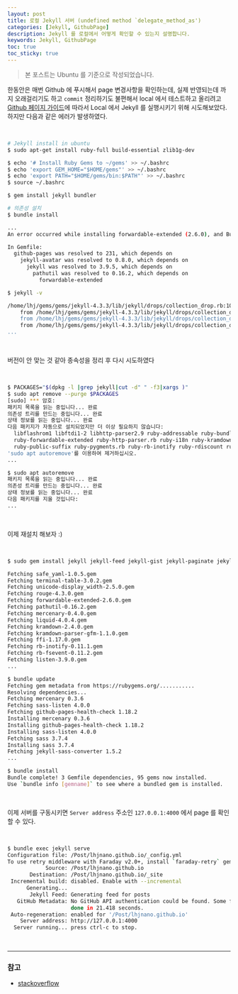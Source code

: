 ```yaml
---
layout: post
title: 로컬 Jekyll 서버 (undefined method `delegate_method_as')
categories: [Jekyll, GithubPage]
description: Jekyll 를 로컬에서 어떻게 확인할 수 있는지 설명합니다.
keywords: Jekyll, GithubPage
toc: true
toc_sticky: true
---
```


> 본 포스트는 Ubuntu 를 기준으로 작성되었습니다.

한동안은 매번 Github 에 푸시해서 page 변경사항을 확인하는데, 실제 반영되는데 까지 오래걸리기도 하고 `commit` 정리하기도 불편해서 local 에서 테스트하고 올리려고 [Github  페이지 가이드](https://docs.github.com/en/pages/setting-up-a-github-pages-site-with-jekyll/testing-your-github-pages-site-locally-with-jekyll)에 따라서 Local 에서 Jekyll 를 실행시키기 위해 시도해보았다. 하지만 다음과 같은 에러가 발생하였다.

<br>

```bash
# Jekyll install in ubuntu
$ sudo apt-get install ruby-full build-essential zlib1g-dev

$ echo '# Install Ruby Gems to ~/gems' >> ~/.bashrc
$ echo 'export GEM_HOME="$HOME/gems"' >> ~/.bashrc
$ echo 'export PATH="$HOME/gems/bin:$PATH"' >> ~/.bashrc
$ source ~/.bashrc

$ gem install jekyll bundler

# 의존성 설치
$ bundle install

...
An error occurred while installing forwardable-extended (2.6.0), and Bundler cannot continue.

In Gemfile:
  github-pages was resolved to 231, which depends on
    jekyll-avatar was resolved to 0.8.0, which depends on
      jekyll was resolved to 3.9.5, which depends on
        pathutil was resolved to 0.16.2, which depends on
          forwardable-extended

$ jekyll -v

/home/lhj/gems/gems/jekyll-4.3.3/lib/jekyll/drops/collection_drop.rb:10:in `<class:CollectionDrop>': undefined method `delegate_method_as' for Jekyll::Drops::CollectionDrop:Class (NoMethodError)
	from /home/lhj/gems/gems/jekyll-4.3.3/lib/jekyll/drops/collection_drop.rb:5:in `<module:Drops>'
	from /home/lhj/gems/gems/jekyll-4.3.3/lib/jekyll/drops/collection_drop.rb:4:in `<module:Jekyll>'
	from /home/lhj/gems/gems/jekyll-4.3.3/lib/jekyll/drops/collection_drop.rb:3:in `<top (required)>'
...
```

<br>

버전이 안 맞는 것 같아 종속성을 정리 후 다시 시도하였다

<br>

```bash
$ PACKAGES="$(dpkg -l |grep jekyll|cut -d" " -f3|xargs )"
$ sudo apt remove --purge $PACKAGES 
[sudo] *** 암호: 
패키지 목록을 읽는 중입니다... 완료
의존성 트리를 만드는 중입니다... 완료
상태 정보를 읽는 중입니다... 완료        
다음 패키지가 자동으로 설치되었지만 더 이상 필요하지 않습니다:
  libflashrom1 libftdi1-2 libhttp-parser2.9 ruby-addressable ruby-bundler ruby-classifier-reborn ruby-coderay ruby-colorator ruby-concurrent ruby-em-websocket ruby-eventmachine ruby-fast-stemmer ruby-ffi
  ruby-forwardable-extended ruby-http-parser.rb ruby-i18n ruby-kramdown ruby-kramdown-parser-gfm ruby-liquid ruby-listen ruby-mercenary ruby-mime-types ruby-mime-types-data ruby-pathutil
  ruby-public-suffix ruby-pygments.rb ruby-rb-inotify ruby-rdiscount ruby-redcarpet ruby-rouge ruby-safe-yaml ruby-sass ruby-tomlrb ruby-yajl
'sudo apt autoremove'를 이용하여 제거하십시오.
...

$ sudo apt autoremove
패키지 목록을 읽는 중입니다... 완료
의존성 트리를 만드는 중입니다... 완료
상태 정보를 읽는 중입니다... 완료        
다음 패키지를 지울 것입니다:
...
```

<br>

이제 재설치 해보자 :)

<br>

```bash
$ sudo gem install jekyll jekyll-feed jekyll-gist jekyll-paginate jekyll-sass-converter jekyll-coffeescript

Fetching safe_yaml-1.0.5.gem
Fetching terminal-table-3.0.2.gem
Fetching unicode-display_width-2.5.0.gem
Fetching rouge-4.3.0.gem
Fetching forwardable-extended-2.6.0.gem
Fetching pathutil-0.16.2.gem
Fetching mercenary-0.4.0.gem
Fetching liquid-4.0.4.gem
Fetching kramdown-2.4.0.gem
Fetching kramdown-parser-gfm-1.1.0.gem
Fetching ffi-1.17.0.gem
Fetching rb-inotify-0.11.1.gem
Fetching rb-fsevent-0.11.2.gem
Fetching listen-3.9.0.gem
...

$ bundle update
Fetching gem metadata from https://rubygems.org/...........
Resolving dependencies...
Fetching mercenary 0.3.6
Fetching sass-listen 4.0.0
Fetching github-pages-health-check 1.18.2
Installing mercenary 0.3.6
Installing github-pages-health-check 1.18.2
Installing sass-listen 4.0.0
Fetching sass 3.7.4
Installing sass 3.7.4
Fetching jekyll-sass-converter 1.5.2
...

$ bundle install
Bundle complete! 3 Gemfile dependencies, 95 gems now installed.
Use `bundle info [gemname]` to see where a bundled gem is installed.
```

<br>

이제 서버를 구동시키면 `Server address` 주소인 `127.0.0.1:4000` 에서 page 를 확인할 수 있다.

<br>

```bash
$ bundle exec jekyll serve
Configuration file: /Post/lhjnano.github.io/_config.yml
To use retry middleware with Faraday v2.0+, install `faraday-retry` gem
            Source: /Post/lhjnano.github.io
       Destination: /Post/lhjnano.github.io/_site
 Incremental build: disabled. Enable with --incremental
      Generating... 
       Jekyll Feed: Generating feed for posts
   GitHub Metadata: No GitHub API authentication could be found. Some fields may be missing or have incorrect data.
                    done in 21.418 seconds.
 Auto-regeneration: enabled for '/Post/lhjnano.github.io'
    Server address: http://127.0.0.1:4000
  Server running... press ctrl-c to stop.
```

<br>

---


### 참고

* [stackoverflow](https://stackoverflow.com/questions/68220028/undefined-method-delegate-method-as-for-jekylldropscollectiondropclass-n)
